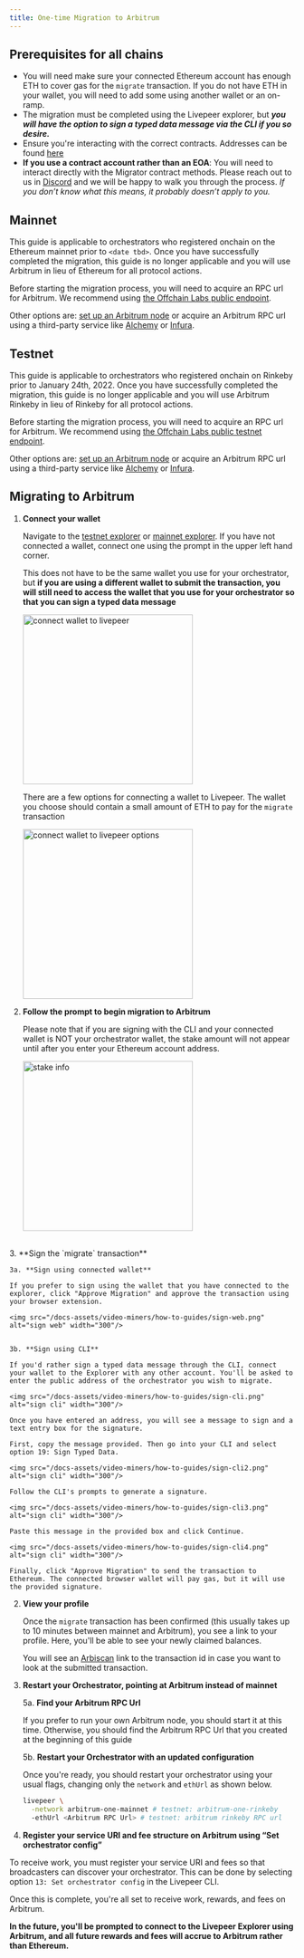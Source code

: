 ```yaml
---
title: One-time Migration to Arbitrum
---
```


## Prerequisites for all chains
- You will need make sure your connected Ethereum account has enough ETH to cover gas for the `migrate` transaction. If you do not have ETH in your wallet, you will need to add some using another wallet or an on-ramp.
- The migration must be completed using the Livepeer explorer, but ***you will have the option to sign a typed data message via the CLI if you so desire.***
- Ensure you're interacting with the correct contracts. Addresses can be found [here](/protocol/reference/deployed.md)
- **If you use a contract account rather than an EOA**: You will need to interact directly with the Migrator contract methods. Please reach out to us in [Discord](https://discord.gg/uaPhtyrWsF) and we will be happy to walk you through the process. *If you don’t know what this means, it probably doesn’t apply to you.*


## Mainnet
This guide is applicable to orchestrators who registered onchain on the Ethereum mainnet prior to `<date tbd>`. Once you have successfully completed the migration, this guide is no longer applicable and you will use Arbitrum in lieu of Ethereum for all protocol actions.

Before starting the migration process, you will need to acquire an RPC url for Arbitrum. We recommend using [the Offchain Labs public endpoint](https://developer.offchainlabs.com/docs/mainnet). 

Other options are: [set up an Arbitrum node](https://developer.offchainlabs.com/docs/running_node) or acquire an Arbitrum RPC url using a third-party service like [Alchemy](https://www.alchemy.com/) or [Infura](https://infura.io/). 


## Testnet
This guide is applicable to orchestrators who registered onchain on Rinkeby prior to January 24th, 2022. Once you have successfully completed the migration, this guide is no longer applicable and you will use Arbitrum Rinkeby in lieu of Rinkeby for all protocol actions.

Before starting the migration process, you will need to acquire an RPC url for Arbitrum. We recommend using [the Offchain Labs public testnet endpoint](https://developer.offchainlabs.com/docs/public_testnet). 

Other options are: [set up an Arbitrum node](https://developer.offchainlabs.com/docs/running_node) or acquire an Arbitrum RPC url using a third-party service like [Alchemy](https://www.alchemy.com/) or [Infura](https://infura.io/). 



## Migrating to Arbitrum

1. **Connect your wallet**

    Navigate to the [testnet explorer](http://rinkeby.explorer.livepeer.org) or [mainnet explorer](http://explorer.livepeer.org). If you have not connected a wallet, connect one using the prompt in the upper left hand corner. 
    
    This does not have to be the same wallet you use for your orchestrator, but **if you are using a different wallet to submit the transaction, you will still need to access the wallet that you use for your orchestrator so that you can sign a typed data message**
     
    <img src="/docs-assets/video-miners/how-to-guides/connect-wallet.png" alt="connect wallet to livepeer" width="300"/>
    
    There are a few options for connecting a wallet to Livepeer. The wallet you choose should  contain a small amount of ETH to pay for the `migrate` transaction
    
    <img src="/docs-assets/video-miners/how-to-guides/connect-wallet2.png" alt="connect wallet to livepeer options" width="300"/>

    
2. **Follow the prompt to begin migration to Arbitrum**
    
    Please note that if you are signing with the CLI and your connected wallet is NOT your orchestrator wallet, the stake amount will not appear until after you enter your Ethereum account address.
    
    <img src="/docs-assets/video-miners/how-to-guides/stake-info.png" alt="stake info" width="300" />

<br>
3. **Sign the `migrate` transaction** 
    
    
    3a. **Sign using connected wallet**
    
    If you prefer to sign using the wallet that you have connected to the explorer, click "Approve Migration" and approve the transaction using your browser extension.
    
    <img src="/docs-assets/video-miners/how-to-guides/sign-web.png" alt="sign web" width="300"/>

    
    3b. **Sign using CLI**
    
    If you'd rather sign a typed data message through the CLI, connect your wallet to the Explorer with any other account. You'll be asked to enter the public address of the orchestrator you wish to migrate.
    
    <img src="/docs-assets/video-miners/how-to-guides/sign-cli.png" alt="sign cli" width="300"/>
    
    Once you have entered an address, you will see a message to sign and a text entry box for the signature.
    
    First, copy the message provided. Then go into your CLI and select option 19: Sign Typed Data.
    
    <img src="/docs-assets/video-miners/how-to-guides/sign-cli2.png" alt="sign cli" width="300"/>
    
    Follow the CLI's prompts to generate a signature.
    
    <img src="/docs-assets/video-miners/how-to-guides/sign-cli3.png" alt="sign cli" width="300"/>
    
    Paste this message in the provided box and click Continue.
    
    <img src="/docs-assets/video-miners/how-to-guides/sign-cli4.png" alt="sign cli" width="300"/>
    
    Finally, click "Approve Migration" to send the transaction to Ethereum. The connected browser wallet will pay gas, but it will use the provided signature.
    
2. **View your profile**
    
    Once the `migrate` transaction has been confirmed (this usually takes up to 10 minutes between mainnet and Arbitrum), you see a link to your profile. Here, you'll be able to see your newly claimed balances. 
    
    You will see an [Arbiscan](https://arbiscan.io/) link to the transaction id in case you want to look at the submitted transaction.
    
3. **Restart your Orchestrator, pointing at Arbitrum instead of mainnet**
    
    
    5a. **Find your Arbitrum RPC Url**
    
    If you prefer to run your own Arbitrum node, you should start it at this time. Otherwise, you should find the Arbitrum RPC Url that you created at the beginning of this guide
    
    5b. **Restart your Orchestrator with an updated configuration**
    
    Once you're ready, you should restart your orchestrator using your usual flags, changing only the `network` and `ethUrl` as shown below. 
    
    ```bash
    livepeer \
      -network arbitrum-one-mainnet # testnet: arbitrum-one-rinkeby
      -ethUrl <Arbitrum RPC Url> # testnet: arbitrum rinkeby RPC url
    ```
    
4. **Register your service URI and fee structure on Arbitrum  using “Set orchestrator config”**

To receive work, you must register your service URI and fees so that broadcasters can discover your orchestrator. This can be done by selecting option `13: Set orchestrator config` in the Livepeer CLI.

Once this is complete, you're all set to receive work, rewards, and fees on Arbitrum.

**In the future, you'll be prompted to connect to the Livepeer Explorer using Arbitrum, and all future rewards and fees will accrue to Arbitrum rather than Ethereum.**
